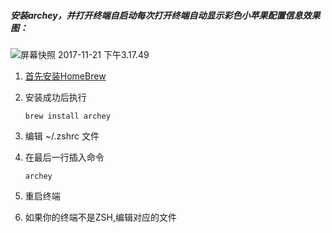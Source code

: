 ##### 安装archey，并打开终端自启动每次打开终端自动显示彩色小苹果配置信息效果图：

![屏幕快照 2017-11-21 下午3.17.49](https://ws3.sinaimg.cn/large/006tKfTcly1flpqiomlrjj30j00e0dh8.jpg)

1. [首先安装HomeBrew](https://brew.sh/index_zh-cn.html)
2. 安装成功后执行

   ``brew install archey``
  
3. 编辑 ~/.zshrc 文件
4. 在最后一行插入命令 

   ``archey``  
  
5. 重启终端
6. 如果你的终端不是ZSH,编辑对应的文件
